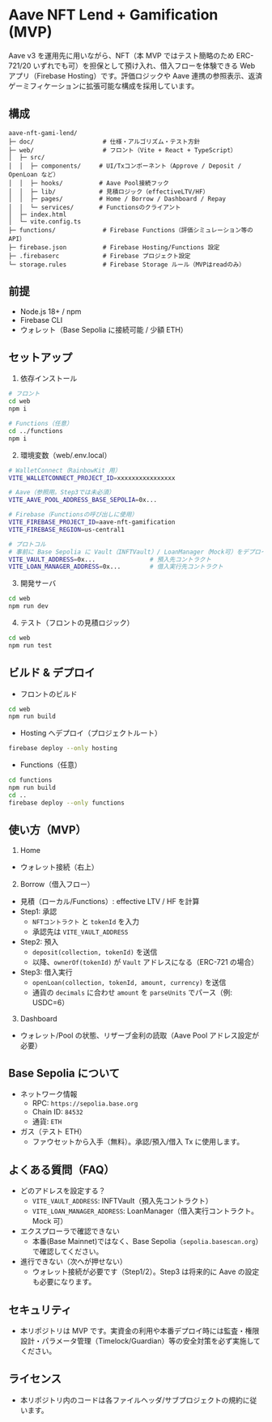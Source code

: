 # Aave NFT Lend + Gamification (MVP)

Aave v3 を運用先に用いながら、NFT（本 MVP ではテスト簡略のため ERC-721/20 いずれでも可）を担保として預け入れ、借入フローを体験できる Web アプリ（Firebase Hosting）です。評価ロジックや Aave 連携の参照表示、返済ゲーミフィケーションに拡張可能な構成を採用しています。

## 構成

```
aave-nft-gami-lend/
├─ doc/                   # 仕様・アルゴリズム・テスト方針
├─ web/                   # フロント（Vite + React + TypeScript）
│  ├─ src/
│  │  ├─ components/     # UI/Txコンポーネント（Approve / Deposit / OpenLoan など）
│  │  ├─ hooks/          # Aave Pool接続フック
│  │  ├─ lib/            # 見積ロジック（effectiveLTV/HF）
│  │  ├─ pages/          # Home / Borrow / Dashboard / Repay
│  │  └─ services/       # Functionsのクライアント
│  ├─ index.html
│  └─ vite.config.ts
├─ functions/             # Firebase Functions（評価シミュレーション等のAPI）
├─ firebase.json          # Firebase Hosting/Functions 設定
├─ .firebaserc            # Firebase プロジェクト設定
└─ storage.rules          # Firebase Storage ルール（MVPはreadのみ）
```

## 前提

- Node.js 18+ / npm
- Firebase CLI
- ウォレット（Base Sepolia に接続可能 / 少額 ETH）

## セットアップ

1. 依存インストール

```bash
# フロント
cd web
npm i

# Functions（任意）
cd ../functions
npm i
```

2. 環境変数（web/.env.local）

```bash
# WalletConnect（RainbowKit 用）
VITE_WALLETCONNECT_PROJECT_ID=xxxxxxxxxxxxxxxx

# Aave（参照用。Step3では未必須）
VITE_AAVE_POOL_ADDRESS_BASE_SEPOLIA=0x...

# Firebase（Functionsの呼び出しに使用）
VITE_FIREBASE_PROJECT_ID=aave-nft-gamification
VITE_FIREBASE_REGION=us-central1

# プロトコル
# 事前に Base Sepolia に Vault（INFTVault）/ LoanManager（Mock可）をデプロイしておきます
VITE_VAULT_ADDRESS=0x...               # 預入先コントラクト
VITE_LOAN_MANAGER_ADDRESS=0x...        # 借入実行先コントラクト
```

3. 開発サーバ

```bash
cd web
npm run dev
```

4. テスト（フロントの見積ロジック）

```bash
cd web
npm run test
```

## ビルド & デプロイ

- フロントのビルド

```bash
cd web
npm run build
```

- Hosting へデプロイ（プロジェクトルート）

```bash
firebase deploy --only hosting
```

- Functions（任意）

```bash
cd functions
npm run build
cd ..
firebase deploy --only functions
```

## 使い方（MVP）

1. Home

- ウォレット接続（右上）

2. Borrow（借入フロー）

- 見積（ローカル/Functions）: effective LTV / HF を計算
- Step1: 承認
  - `NFTコントラクト` と `tokenId` を入力
  - 承認先は `VITE_VAULT_ADDRESS`
- Step2: 預入
  - `deposit(collection, tokenId)` を送信
  - 以降、`ownerOf(tokenId)` が `Vault` アドレスになる（ERC-721 の場合）
- Step3: 借入実行
  - `openLoan(collection, tokenId, amount, currency)` を送信
  - 通貨の `decimals` に合わせ `amount` を `parseUnits` でパース（例: USDC=6）

3. Dashboard

- ウォレット/Pool の状態、リザーブ金利の読取（Aave Pool アドレス設定が必要）

## Base Sepolia について

- ネットワーク情報
  - RPC: `https://sepolia.base.org`
  - Chain ID: `84532`
  - 通貨: `ETH`
- ガス（テスト ETH）
  - ファウセットから入手（無料）。承認/預入/借入 Tx に使用します。

## よくある質問（FAQ）

- どのアドレスを設定する？
  - `VITE_VAULT_ADDRESS`: INFTVault（預入先コントラクト）
  - `VITE_LOAN_MANAGER_ADDRESS`: LoanManager（借入実行コントラクト。Mock 可）
- エクスプローラで確認できない
  - 本番(Base Mainnet)ではなく、Base Sepolia（`sepolia.basescan.org`）で確認してください。
- 進行できない（次へが押せない）
  - ウォレット接続が必要です（Step1/2）。Step3 は将来的に Aave の設定も必要になります。

## セキュリティ

- 本リポジトリは MVP です。実資金の利用や本番デプロイ時には監査・権限設計・パラメータ管理（Timelock/Guardian）等の安全対策を必ず実施してください。

## ライセンス

- 本リポジトリ内のコードは各ファイルヘッダ/サブプロジェクトの規約に従います。
